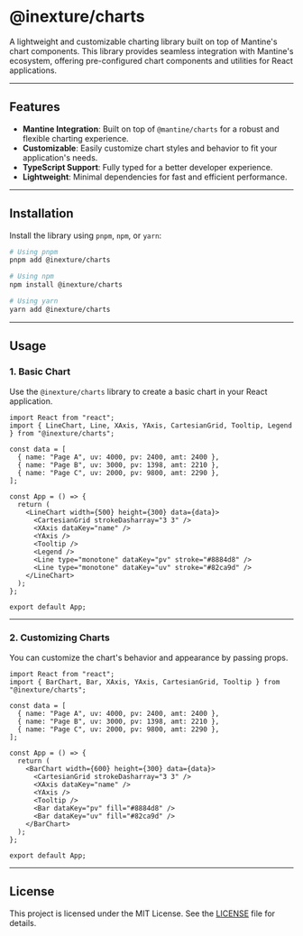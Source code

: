 # @inexture/charts

A lightweight and customizable charting library built on top of Mantine's chart components. This library provides seamless integration with Mantine's ecosystem, offering pre-configured chart components and utilities for React applications.

---

## Features

- **Mantine Integration**: Built on top of `@mantine/charts` for a robust and flexible charting experience.
- **Customizable**: Easily customize chart styles and behavior to fit your application's needs.
- **TypeScript Support**: Fully typed for a better developer experience.
- **Lightweight**: Minimal dependencies for fast and efficient performance.

---

## Installation

Install the library using `pnpm`, `npm`, or `yarn`:

```bash
# Using pnpm
pnpm add @inexture/charts

# Using npm
npm install @inexture/charts

# Using yarn
yarn add @inexture/charts
```

---

## Usage

### 1. **Basic Chart**

Use the `@inexture/charts` library to create a basic chart in your React application.

```tsx
import React from "react";
import { LineChart, Line, XAxis, YAxis, CartesianGrid, Tooltip, Legend } from "@inexture/charts";

const data = [
  { name: "Page A", uv: 4000, pv: 2400, amt: 2400 },
  { name: "Page B", uv: 3000, pv: 1398, amt: 2210 },
  { name: "Page C", uv: 2000, pv: 9800, amt: 2290 },
];

const App = () => {
  return (
    <LineChart width={500} height={300} data={data}>
      <CartesianGrid strokeDasharray="3 3" />
      <XAxis dataKey="name" />
      <YAxis />
      <Tooltip />
      <Legend />
      <Line type="monotone" dataKey="pv" stroke="#8884d8" />
      <Line type="monotone" dataKey="uv" stroke="#82ca9d" />
    </LineChart>
  );
};

export default App;
```

---

### 2. **Customizing Charts**

You can customize the chart's behavior and appearance by passing props.

```tsx
import React from "react";
import { BarChart, Bar, XAxis, YAxis, CartesianGrid, Tooltip } from "@inexture/charts";

const data = [
  { name: "Page A", uv: 4000, pv: 2400, amt: 2400 },
  { name: "Page B", uv: 3000, pv: 1398, amt: 2210 },
  { name: "Page C", uv: 2000, pv: 9800, amt: 2290 },
];

const App = () => {
  return (
    <BarChart width={600} height={300} data={data}>
      <CartesianGrid strokeDasharray="3 3" />
      <XAxis dataKey="name" />
      <YAxis />
      <Tooltip />
      <Bar dataKey="pv" fill="#8884d8" />
      <Bar dataKey="uv" fill="#82ca9d" />
    </BarChart>
  );
};

export default App;
```

---

## License

This project is licensed under the MIT License. See the [LICENSE](../../LICENSE) file for details.